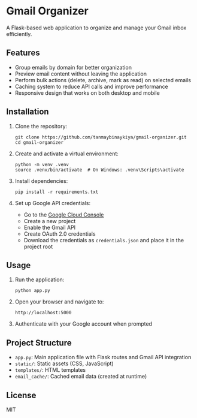 # Gmail Organizer

A Flask-based web application to organize and manage your Gmail inbox efficiently.

## Features

- Group emails by domain for better organization
- Preview email content without leaving the application
- Perform bulk actions (delete, archive, mark as read) on selected emails
- Caching system to reduce API calls and improve performance
- Responsive design that works on both desktop and mobile

## Installation

1. Clone the repository:
   ```
   git clone https://github.com/tanmaybinaykiya/gmail-organizer.git
   cd gmail-organizer
   ```

2. Create and activate a virtual environment:
   ```
   python -m venv .venv
   source .venv/bin/activate  # On Windows: .venv\Scripts\activate
   ```

3. Install dependencies:
   ```
   pip install -r requirements.txt
   ```

4. Set up Google API credentials:
   - Go to the [Google Cloud Console](https://console.cloud.google.com/)
   - Create a new project
   - Enable the Gmail API
   - Create OAuth 2.0 credentials
   - Download the credentials as `credentials.json` and place it in the project root

## Usage

1. Run the application:
   ```
   python app.py
   ```

2. Open your browser and navigate to:
   ```
   http://localhost:5000
   ```

3. Authenticate with your Google account when prompted

## Project Structure

- `app.py`: Main application file with Flask routes and Gmail API integration
- `static/`: Static assets (CSS, JavaScript)
- `templates/`: HTML templates
- `email_cache/`: Cached email data (created at runtime)

## License

MIT
